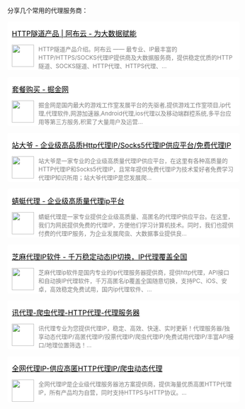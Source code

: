 
分享几个常用的代理服务商：


<div name="section_div" style="background-color:white;padding:1px 10px;width:100%;border-radius:5px;margin-top:15px;"><div><p><font size=3 style="color:black;"><a href="https://www.abuyun.com/http-proxy/products.html" _target="blank" style="color:black;">HTTP隧道产品 | 阿布云 - 为大数据赋能</a></font></p></div><div style="display:flex;display:-webkit-flex;"><div style="width:50px;"><img style="width:50px;" src="https://www.abuyun.com/favicon.ico" /></div><div style="flex:1;-webkit-flex:1;padding-left:10px;overflow:hidden;"><font size=2 color=grey>HTTP隧道产品介绍。阿布云 —— 最专业、IP最丰富的HTTP/HTTPS/SOCKS代理IP提供商及大数据服务商，提供稳定优质的HTTP隧道、SOCKS隧道、HTTP代理、HTTPS代理、...</font></div></div></div>

<div name="section_div" style="background-color:white;padding:1px 10px;width:100%;border-radius:5px;margin-top:15px;"><div><p><font size=3 style="color:black;"><a href="https://www.54nb.com/pay.html" _target="blank" style="color:black;">套餐购买 - 掘金网</a></font></p></div><div style="display:flex;display:-webkit-flex;"><div style="width:50px;"><img style="width:50px;" src="https://www.54nb.com/favicon.ico" /></div><div style="flex:1;-webkit-flex:1;padding-left:10px;overflow:hidden;"><font size=2 color=grey>掘金网是国内最大的游戏工作室发展平台的先驱者,提供游戏工作室项目,ip代理,代理软件,网游加速器,Android代理,ios代理以及移动端群控系统,多平台应用等第三方服务,积累了大量用户及运营...</font></div></div></div>

<div name="section_div" style="background-color:white;padding:1px 10px;width:100%;border-radius:5px;margin-top:15px;"><div><p><font size=3 style="color:black;"><a href="https://www.zdaye.com/" _target="blank" style="color:black;">站大爷 - 企业级高品质Http代理IP/Socks5代理IP供应平台/免费代理IP</a></font></p></div><div style="display:flex;display:-webkit-flex;"><div style="width:50px;"><img style="width:50px;" src="https://www.zdaye.com/favicon.ico" /></div><div style="flex:1;-webkit-flex:1;padding-left:10px;overflow:hidden;"><font size=2 color=grey>站大爷是一家专业的企业级高质量代理IP供应平台，在这里有各种高质量的HTTP代理IP和Socks5代理IP，且常年提供免费代理IP为技术爱好者免费学习代理IP知识所用；站大爷代理IP是您发展爬...</font></div></div></div>

<div name="section_div" style="background-color:white;padding:1px 10px;width:100%;border-radius:5px;margin-top:15px;"><div><p><font size=3 style="color:black;"><a href="https://proxy.horocn.com/" _target="blank" style="color:black;">蜻蜓代理 - 企业级高质量代理ip平台</a></font></p></div><div style="display:flex;display:-webkit-flex;"><div style="width:50px;"><img style="width:50px;" src="https://proxy.horocn.com/favicon.ico" /></div><div style="flex:1;-webkit-flex:1;padding-left:10px;overflow:hidden;"><font size=2 color=grey>蜻蜓代理是一家专业提供企业级高质量、高匿名的代理IP供应平台。在这里，我们为网民提供免费的代理IP，方便他们学习计算机技术。同时，我们也提供付费的代理IP服务，为企业发展爬虫、大数据事业提供良...</font></div></div></div>


<div name="section_div" style="background-color:white;padding:1px 10px;width:100%;border-radius:5px;margin-top:15px;"><div><p><font size=3 style="color:black;"><a href="http://www.zhimaruanjian.com/" _target="blank" style="color:black;">芝麻代理IP软件 - 千万稳定动态IP切换，IP代理覆盖全国</a></font></p></div><div style="display:flex;display:-webkit-flex;"><div style="width:50px;"><img style="width:50px;" src="http://www.zhimaruanjian.com/favicon.ico" /></div><div style="flex:1;-webkit-flex:1;padding-left:10px;overflow:hidden;"><font size=2 color=grey>芝麻代理ip软件是国内专业的ip代理服务器提供商，提供http代理，API接口和自动换IP代理软件，千万高匿名ip覆盖全国随意切换，支持PC、iOS、安卓，高效稳定免费试用，国内ip代理软件、...</font></div></div></div>

<div name="section_div" style="background-color:white;padding:1px 10px;width:100%;border-radius:5px;margin-top:15px;"><div><p><font size=3 style="color:black;"><a href="http://www.xdaili.cn/" _target="blank" style="color:black;">讯代理-爬虫代理-HTTP代理-代理服务器</a></font></p></div><div style="display:flex;display:-webkit-flex;"><div style="width:50px;"><img style="width:50px;" src="http://www.xdaili.cn/favicon.ico" /></div><div style="flex:1;-webkit-flex:1;padding-left:10px;overflow:hidden;"><font size=2 color=grey>讯代理专业为您提供代理IP，稳定、高效、快速、实时更新！代理服务器/独享动态代理IP/高匿代理IP/投票代理IP/爬虫代理IP/免费试用代理IP/丰富API接口/地理位置筛选！...</font></div></div></div>



<div name="section_div" style="background-color:white;padding:1px 10px;width:100%;border-radius:5px;margin-top:15px;"><div><p><font size=3 style="color:black;"><a href="http://www.goubanjia.com/" _target="blank" style="color:black;">全网代理IP-供应高匿HTTP代理IP/爬虫动态代理</a></font></p></div><div style="display:flex;display:-webkit-flex;"><div style="width:50px;"><img style="width:50px;" src="http://www.goubanjia.com/favicon.ico" /></div><div style="flex:1;-webkit-flex:1;padding-left:10px;overflow:hidden;"><font size=2 color=grey>全网代理IP是企业级代理服务器池方案提供商，提供海量优质高匿HTTP代理IP，所有产品均为自营，同时支持HTTPS与HTTP协议。...</font></div></div></div>


